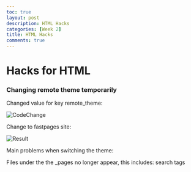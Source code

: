 ```yaml
---
toc: true
layout: post
description: HTML Hacks
categories: [Week 2]
title: HTML Hacks
comments: true
---
```


# Hacks for HTML

### Changing remote theme temporarily

Changed value for key remote_theme:

![CodeChange](https://user-images.githubusercontent.com/57377872/187827801-41a85aab-2fb4-45f3-ae72-bb99fc88a805.png)


Change to fastpages site:

![Result](https://user-images.githubusercontent.com/57377872/187827851-6ae461fb-3756-4a27-b62c-0a8bd4636fdf.png)


Main problems when switching the theme:

Files under the the _pages no longer appear, this includes:
search
tags
